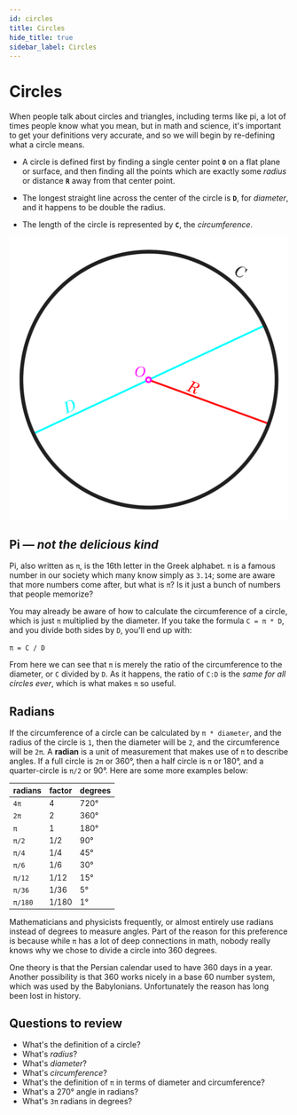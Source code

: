 ```yaml
---
id: circles
title: Circles
hide_title: true
sidebar_label: Circles
---
```


# Circles

When people talk about circles and triangles, including terms like pi, a lot of
times people know what you mean, but in math and science, it's important to get
your definitions very accurate, and so we will begin by re-defining what a
circle means.

* A circle is defined first by finding a single center point **`O`** on a flat
  plane or surface, and then finding all the points which are exactly some
  _radius_ or distance **`R`** away from that center point.

* The longest straight line across the center of the circle is **`D`**, for
  _diameter_, and it happens to be double the radius.

* The length of the circle is represented by **`C`**, the _circumference_.

![circle](/img/circle-0.svg)

## Pi ― _not the delicious kind_

Pi, also written as `π`, is the 16th letter in the Greek alphabet. `π` is a
famous number in our society which many know simply as `3.14`; some are aware
that more numbers come after, but what is `π`? Is it just a bunch of numbers
that people memorize?

You may already be aware of how to calculate the circumference of a circle,
which is just `π` multiplied by the diameter. If you take the formula
`C = π * D`, and you divide both sides by `D`, you'll end up with:

`π = C / D`

From here we can see that `π` is merely the ratio of the circumference to the
diameter, or `C` divided by `D`. As it happens, the ratio of `C:D` is the
_same for all circles ever_, which is what makes `π` so useful.

## Radians

If the circumference of a circle can be calculated by `π * diameter`, and the
radius of the circle is `1`, then the diameter will be `2`, and the
circumference will be `2π`. A **radian** is a unit of measurement that makes use
of `π` to describe angles. If a full circle is `2π` or 360°, then a half circle
is `π` or 180°, and a quarter-circle is `π/2` or 90°. Here are some more
examples below:

radians | factor  | degrees
------- | ------- | -------
`4π`    | 4       | 720°
`2π`    | 2       | 360°
`π`     | 1       | 180°
`π/2`   | 1/2     | 90°
`π/4`   | 1/4     | 45°
`π/6`   | 1/6     | 30°
`π/12`  | 1/12    | 15°
`π/36`  | 1/36    | 5°
`π/180` | 1/180   | 1°

Mathematicians and physicists frequently, or almost entirely use radians instead
of degrees to measure angles. Part of the reason for this preference is because 
while `π` has a lot of deep connections in math, nobody really knows why we 
chose to divide a circle into 360 degrees.

One theory is that the Persian calendar used to have 360 days in a year. Another
possibility is that 360 works nicely in a base 60 number system, which was used
by the Babylonians. Unfortunately the reason has long been lost in history.

## Questions to review

* What's the definition of a circle?
* What's _radius_?
* What's _diameter_?
* What's _circumference_?
* What's the definition of `π` in terms of diameter and circumference?
* What's a 270° angle in radians?
* What's `3π` radians in degrees?
